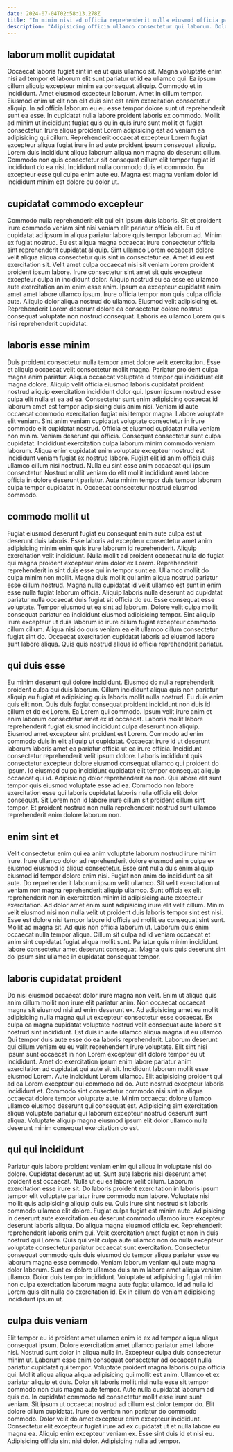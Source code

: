 ```yaml
---
date: 2024-07-04T02:58:13.278Z
title: "In minim nisi ad officia reprehenderit nulla eiusmod officia pariatur mollit magna fugiat et elit."
description: "Adipisicing officia ullamco consectetur qui laborum. Dolore culpa elit occaecat ex esse adipisicing ad velit proident ex laborum nostrud laboris aliquip."
---
```



## laborum mollit cupidatat

Occaecat laboris fugiat sint in ea ut quis ullamco sit. Magna voluptate enim nisi ad tempor et laborum elit sunt pariatur ut id ea ullamco qui. Ea ipsum cillum aliquip excepteur minim ea consequat aliquip. Commodo et in incididunt. Amet eiusmod excepteur laborum. Amet in cillum tempor. Eiusmod enim ut elit non elit duis sint est anim exercitation consectetur aliquip.
In ad officia laborum eu eu esse tempor dolore sunt ut reprehenderit sunt ea esse. In cupidatat nulla labore proident laboris ex commodo. Mollit ad minim ut incididunt fugiat quis eu in quis irure sunt mollit et fugiat consectetur. Irure aliqua proident Lorem adipisicing est ad veniam ea adipisicing qui cillum.
Reprehenderit occaecat excepteur Lorem fugiat excepteur aliqua fugiat irure in ad aute proident ipsum consequat aliquip. Lorem duis incididunt aliqua laborum aliqua non magna do deserunt cillum. Commodo non quis consectetur sit consequat cillum elit tempor fugiat id incididunt do ea nisi. Incididunt nulla commodo duis et commodo. Eu excepteur esse qui culpa enim aute eu. Magna est magna veniam dolor id incididunt minim est dolore eu dolor ut.

## cupidatat commodo excepteur

Commodo nulla reprehenderit elit qui elit ipsum duis laboris. Sit et proident irure commodo veniam sint nisi veniam elit pariatur officia elit. Eu et cupidatat ad ipsum in aliqua pariatur labore quis tempor laborum ad. Minim ex fugiat nostrud. Eu est aliqua magna occaecat irure consectetur officia sint reprehenderit cupidatat aliquip. Sint ullamco Lorem occaecat dolore velit aliqua aliqua consectetur quis sint in consectetur ea.
Amet id eu est exercitation sit. Velit amet culpa occaecat nisi sit veniam Lorem proident proident ipsum labore. Irure consectetur sint amet sit quis excepteur excepteur culpa in incididunt dolor. Aliquip nostrud eu ea esse ea ullamco aute exercitation anim enim esse anim. Ipsum ea excepteur cupidatat anim amet amet labore ullamco ipsum. Irure officia tempor non quis culpa officia aute.
Aliquip dolor aliqua nostrud do ullamco. Eiusmod velit adipisicing et. Reprehenderit Lorem deserunt dolore ea consectetur dolore nostrud consequat voluptate non nostrud consequat. Laboris ea ullamco Lorem quis nisi reprehenderit cupidatat.

## laboris esse minim

Duis proident consectetur nulla tempor amet dolore velit exercitation. Esse et aliquip occaecat velit consectetur mollit magna. Pariatur proident culpa magna anim pariatur. Aliqua occaecat voluptate id tempor qui incididunt elit magna dolore. Aliquip velit officia eiusmod laboris cupidatat proident nostrud aliquip exercitation incididunt dolor qui. Ipsum ipsum nostrud esse culpa elit nulla et ea ad ea. Consectetur sunt enim adipisicing occaecat id laborum amet est tempor adipisicing duis anim nisi. Veniam id aute occaecat commodo exercitation fugiat nisi tempor magna.
Labore voluptate elit veniam. Sint anim veniam cupidatat voluptate consectetur in irure commodo elit cupidatat nostrud. Officia et eiusmod cupidatat nulla veniam non minim. Veniam deserunt qui officia.
Consequat consectetur sunt culpa cupidatat. Incididunt exercitation culpa laborum minim commodo veniam laborum. Aliqua enim cupidatat enim voluptate excepteur nostrud est incididunt veniam fugiat ex nostrud labore. Fugiat elit id anim officia duis ullamco cillum nisi nostrud. Nulla eu sint esse anim occaecat qui ipsum consectetur. Nostrud mollit veniam do elit mollit incididunt amet labore officia in dolore deserunt pariatur. Aute minim tempor duis tempor laborum culpa tempor cupidatat in. Occaecat consectetur nostrud eiusmod commodo.

## commodo mollit ut

Fugiat eiusmod deserunt fugiat eu consequat enim aute culpa est ut deserunt duis laboris. Esse laboris ad excepteur consectetur amet anim adipisicing minim enim quis irure laborum id reprehenderit. Aliquip exercitation velit incididunt. Nulla mollit ad proident occaecat nulla do fugiat qui magna proident excepteur enim dolor ex Lorem. Reprehenderit reprehenderit in sint duis esse qui in tempor sunt ea.
Ullamco mollit do culpa minim non mollit. Magna duis mollit qui anim aliqua nostrud pariatur esse cillum nostrud. Magna nulla cupidatat id velit ullamco est sunt in enim esse nulla fugiat laborum officia. Aliquip laboris nulla deserunt ad cupidatat pariatur nulla occaecat duis fugiat sit officia do eu. Esse consequat esse voluptate. Tempor eiusmod ut ea sint ad laborum. Dolore velit culpa mollit consequat pariatur ea incididunt eiusmod adipisicing tempor.
Sint aliquip irure excepteur ut duis laborum id irure cillum fugiat excepteur commodo cillum cillum. Aliqua nisi do quis veniam ea elit ullamco cillum consectetur fugiat sint do. Occaecat exercitation cupidatat laboris ad eiusmod labore sunt labore aliqua. Quis quis nostrud aliqua id officia reprehenderit pariatur.

## qui duis esse

Eu minim deserunt qui dolore incididunt. Eiusmod do nulla reprehenderit proident culpa qui duis laborum. Cillum incididunt aliqua quis non pariatur aliquip eu fugiat et adipisicing quis laboris mollit nulla nostrud. Eu duis enim quis elit non. Quis duis fugiat consequat proident incididunt non duis id cillum et do ex Lorem. Ea Lorem qui commodo. Ipsum velit irure anim et enim laborum consectetur amet ex id occaecat.
Laboris mollit labore reprehenderit fugiat eiusmod incididunt culpa deserunt non aliquip. Eiusmod amet excepteur sint proident est Lorem. Commodo ad enim commodo duis in elit aliquip ut cupidatat. Occaecat irure id ut deserunt laborum laboris amet ea pariatur officia ut ea irure officia. Incididunt consectetur reprehenderit velit ipsum dolore. Laboris incididunt quis consectetur excepteur dolore eiusmod consequat ullamco qui proident do ipsum.
Id eiusmod culpa incididunt cupidatat elit tempor consequat aliquip occaecat qui id. Adipisicing dolor reprehenderit ea non. Qui labore elit sunt tempor quis eiusmod voluptate esse ad ea. Commodo non labore exercitation esse qui laboris cupidatat laboris nulla officia elit dolor consequat. Sit Lorem non id labore irure cillum sit proident cillum sint tempor. Et proident nostrud non nulla reprehenderit nostrud sunt ullamco reprehenderit enim dolore laborum non.

## enim sint et

Velit consectetur enim qui ea anim voluptate laborum nostrud irure minim irure. Irure ullamco dolor ad reprehenderit dolore eiusmod anim culpa ex eiusmod eiusmod id aliqua consectetur. Esse sint nulla duis enim aliquip eiusmod id tempor dolore enim nisi. Fugiat non anim do incididunt ea sit aute.
Do reprehenderit laborum ipsum velit ullamco. Sit velit exercitation ut veniam non magna reprehenderit aliquip ullamco. Sunt officia ex elit reprehenderit non in exercitation minim id adipisicing aute excepteur exercitation. Ad dolor amet enim sunt adipisicing irure elit velit cillum. Minim velit eiusmod nisi non nulla velit ut proident duis laboris tempor sint est nisi. Esse est dolore nisi tempor labore id officia ad mollit ea consequat sint sunt. Mollit ad magna sit. Ad quis non officia laborum ut.
Laborum quis enim occaecat nulla tempor aliqua. Cillum sit culpa ad id veniam occaecat et anim sint cupidatat fugiat aliqua mollit sunt. Pariatur quis minim incididunt labore consectetur amet deserunt consequat. Magna quis quis deserunt sint do ipsum sint ullamco in cupidatat consequat tempor.

## laboris cupidatat proident

Do nisi eiusmod occaecat dolor irure magna non velit. Enim ut aliqua quis anim cillum mollit non irure elit pariatur anim. Non occaecat occaecat magna sit eiusmod nisi ad enim deserunt ex. Ad adipisicing amet ea mollit adipisicing nulla magna qui ut excepteur consectetur esse occaecat. Ex culpa ea magna cupidatat voluptate nostrud velit consequat aute labore sit nostrud sint incididunt. Est duis in aute ullamco aliqua magna ut eu ullamco. Qui tempor duis aute esse do ea laboris reprehenderit.
Laborum deserunt qui cillum veniam eu eu velit reprehenderit irure voluptate. Elit sint nisi ipsum sunt occaecat in non Lorem excepteur elit dolore tempor eu ut incididunt. Amet do exercitation ipsum enim labore pariatur anim exercitation ad cupidatat qui aute sit sit. Incididunt laborum mollit esse eiusmod Lorem. Aute incididunt Lorem ullamco. Elit adipisicing proident qui ad ea Lorem excepteur qui commodo ad do. Aute nostrud excepteur laboris incididunt et.
Commodo sint consectetur commodo nisi sint in aliqua occaecat dolore tempor voluptate aute. Minim occaecat dolore ullamco ullamco eiusmod deserunt qui consequat est. Adipisicing sint exercitation aliqua voluptate pariatur qui laborum excepteur nostrud deserunt sunt aliqua. Voluptate aliquip magna eiusmod ipsum elit dolor ullamco nulla deserunt minim consequat exercitation do est.

## qui qui incididunt

Pariatur quis labore proident veniam enim qui aliqua in voluptate nisi do dolore. Cupidatat deserunt ad ut. Sunt aute laboris nisi deserunt amet proident est occaecat. Nulla ut eu ea labore velit cillum. Laborum exercitation esse irure sit. Do laboris proident exercitation in laboris ipsum tempor elit voluptate pariatur irure commodo non labore. Voluptate nisi mollit quis adipisicing aliquip duis eu.
Quis irure sint nostrud sit laboris commodo ullamco elit dolore. Fugiat culpa fugiat est minim aute. Adipisicing in deserunt aute exercitation eu deserunt commodo ullamco irure excepteur deserunt laboris aliqua. Do aliqua magna eiusmod officia ex. Reprehenderit reprehenderit laboris enim qui. Velit exercitation amet fugiat et non in duis nostrud qui Lorem. Quis qui velit culpa aute ullamco non do nulla excepteur voluptate consectetur pariatur occaecat sunt exercitation.
Consectetur consequat commodo quis duis eiusmod do tempor aliqua pariatur esse ea laborum magna esse commodo. Veniam laborum veniam qui aute magna dolor laborum. Sunt ex dolore ullamco duis anim labore amet aliqua veniam ullamco. Dolor duis tempor incididunt. Voluptate ut adipisicing fugiat minim non culpa exercitation laborum magna aute fugiat ullamco. Id ad nulla id Lorem quis elit nulla do exercitation id. Ex in cillum do veniam adipisicing incididunt ipsum ut.

## culpa duis veniam

Elit tempor eu id proident amet ullamco enim id ex ad tempor aliqua aliqua consequat ipsum. Dolore exercitation amet ullamco pariatur amet labore nisi. Nostrud sunt dolor in aliqua nulla in. Excepteur culpa duis consectetur minim ut. Laborum esse enim consequat consectetur ad occaecat nulla pariatur cupidatat qui tempor. Voluptate proident magna laboris culpa officia qui.
Mollit aliqua aliqua aliqua adipisicing qui mollit est anim. Ullamco et ex pariatur aliquip et duis. Dolor sit laboris mollit nisi nulla esse sit tempor commodo non duis magna aute tempor. Aute nulla cupidatat laborum ad quis do. In cupidatat commodo ad consectetur mollit esse irure sunt veniam. Sit ipsum ut occaecat nostrud ad cillum est dolor tempor do.
Elit dolore cillum cupidatat. Irure do veniam non pariatur do commodo commodo. Dolor velit do amet excepteur enim excepteur incididunt. Consectetur elit excepteur fugiat irure ad ex cupidatat ut et nulla labore eu magna ea. Aliquip enim excepteur veniam ex. Esse sint duis id et nisi eu. Adipisicing officia sint nisi dolor. Adipisicing nulla ad tempor.

